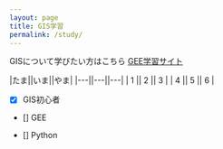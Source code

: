 ```yaml
---
layout: page
title: GIS学習
permalink: /study/
---
```


GISについて学びたい方はこちら
[GEE学習サイト](https://tamak1313.github.io/GEEflood/)

|たま||いま||やま|
|---||---||---|
| 1 || 2 || 3 |
| 4 || 5 || 6 |

- [x] GIS初心者

- [] GEE

- [] Python
